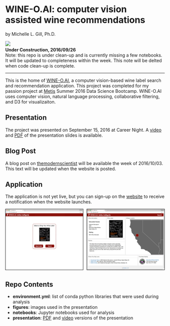 # WINE-O.AI: computer vision assisted wine recommendations

by Michelle L. Gill, Ph.D.  

![](http://www.sharonkgilbert.com/wp-content/uploads/2015/12/Under-construction-1-150x150.png)  
**Under Construction, 2016/09/26**  
Note: this repo is under clean-up and is currently missing a few notebooks. It will be updated to completeness within the week. This note will be delted when code clean-up is complete.

----------------------------

This is the home of [WINE-O.AI](http://wine-o.ai), a computer vision-based wine label search and recommendation application. This project was completed for my passion project at [Metis](http://thisismetis.com) Summer 2016 Data Science Bootcamp. WINE-O.AI uses computer vision, natural language processing, collaborative filtering, and D3 for visualizaiton.

## Presentation

The project was presented on September 15, 2016 at Career Night. A [video](http://wineoai.michellelynngill.com/presentation/WINE-O_AI_MLGill.m4v) and [PDF](http://wineoai.michellelynngill.com/presentation/WINE-O_AI_MLGill.pdf) of the presentation slides is available.

## Blog Post

A blog post on [themodernscientist](http://themodernscientist.com) will be available the week of 2016/10/03. This text will be updated when the website is posted.


## Application

The application is not yet live, but you can sign-up on the [website](http://wine-o.ai) to receive a notification when the website launches.

![**Coming Soon!**](./figures/WINE-O_AI_SideBySide_MLGill.png)

## Repo Contents

* **environment.yml**: list of conda python libraries that were used during analysis
* **figures**: images used in the presentation
* **notebooks**: Jupyter notebooks used for analysis
* **presentation**: [PDF](http://wineoai.michellelynngill.com/presentation/WINE-O_AI_MLGill.pdf) and [video](http://wineoai.michellelynngill.com/presentation/WINE-O_AI_MLGill.m4v) versions of the presentation





